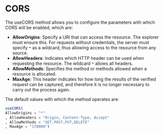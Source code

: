 # CORS

The useCORS method allows you to configure the parameters with which CORS will be enabled, which are:

* **AllowOrigins**: Specify a URI that can access the resource. The explorer must ensure this. For requests without credentials, the server must specify `*` as a wildcard, thus allowing access to the resource from any source. 
* **AllowHeaders**: Indicates which HTTP header can be used when requesting the resource. The wildcard  `*` allows all headers. 
* **AllowMethods**: Specifies the method or methods allowed when a resource is allocated. 
* **MaxAge**: This header indicates for how long the results of the verified request can be captured, and therefore it is no longer necessary to carry out the process again. 

The default values with which the method operates are:

```julia
useCORS(
AllowOrigins = "*"
, AllowHeaders = "Origin, Content-Type, Accept"
, AllowMethods = "GET,POST,PUT,DELETE"
, MaxAge = "178000")
```



